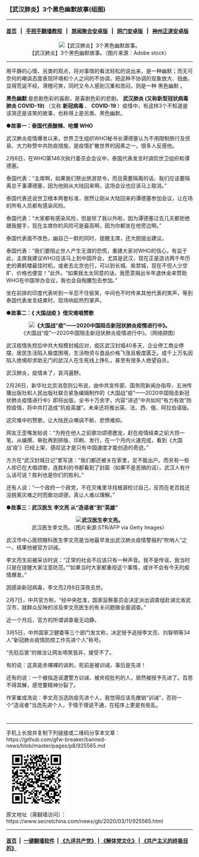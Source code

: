 ### 【武汉肺炎】3个黑色幽默故事(组图)
------------------------

#### [首页](https://github.com/gfw-breaker/banned-news/blob/master/README.md) &nbsp;&nbsp;|&nbsp;&nbsp; [手把手翻墙教程](https://github.com/gfw-breaker/guides/wiki) &nbsp;&nbsp;|&nbsp;&nbsp; [禁闻聚合安卓版](https://github.com/gfw-breaker/bn-android) &nbsp;&nbsp;|&nbsp;&nbsp; [网门安卓版](https://github.com/oGate2/oGate) &nbsp;&nbsp;|&nbsp;&nbsp; [神州正道安卓版](https://github.com/SzzdOgate/update) 



<div class="article_right" style="fone-color:#000">
 <p style="text-align:center">
  <img alt="【武汉肺炎】3个黑色幽默故事。" src="//img3.secretchina.com/pic/2020/3-11/p2645272a17393776-ss.jpg"/>
  <br>
   【武汉肺炎】3个黑色幽默故事。（图片来源：Adobe stock）
   <span id="hideid" name="hideid" style="color:red;display:none;">
    <span href="https://www.secretchina.com">
    </span>
   </span>
  </br>
 </p>
 <div id="txt-mid1-t21-2017">
  

---


  </div>
 </div>
 <p>
  用平静的心情、另类的观点，将对事情的看法轻松的说出来，是一种幽默；而无可奈何的嘲讽态度表现环境和个人之间的不协调，把这种不协调的现象放大、扭曲，显得荒诞不经，滑稽可笑，同时又令人感到沉重和苦闷，则是一种
  <span href="https://www.secretchina.com/news/gb/tag/黑色幽默" target="_blank">
   黑色幽默
  </span>
  。
  <span id="hideid" name="hideid" style="color:red;display:none;">
   <span href="https://www.secretchina.com">
   </span>
  </span>
 </p>
 <p>
  <strong>
   黑色幽默
  </strong>
  是悲剧色彩的喜剧，是喜剧色彩的悲剧。
  <strong>
   <span href="https://www.secretchina.com/news/gb/tag/武汉肺炎" target="_blank">
    武汉肺炎
   </span>
   (又称新型冠状病毒肺炎 COVID-19)
  </strong>
  （又称
  <strong>
   新冠病毒
  </strong>
  、
  <strong>
   COVID-19
  </strong>
  ）疫情中，有这样3个不知道是该哭还是该笑的故事，也称得上是另类、黑色幽默。
 </p>
 <p>
  <strong>
   ●故事一：泰国代表酸辣、呛爆
   <span href="https://www.secretchina.com/news/gb/tag/WHO" target="_blank">
    WHO
   </span>
  </strong>
 </p>
 <p>
  武汉肺炎疫情爆发以来，世界卫生组织WHO秘书长谭德塞认为不用限制旅行及贸易、大力称赞中共防疫措施，是疫情扩散世界的因素之一。很多人反感他。
 </p>
 <p>
  2月6日，在WHO第146次执行委员会会议中，泰国代表发言时调侃世卫组织和谭德塞。
 </p>
 <p>
  泰国代表：“主席啊，如果我们祭出旅游禁令，而且需要隔离的话，我们应该要隔离总干事谭德塞，因为他刚从大陆回来啊，这场会议也应该马上取消。”
 </p>
 <p>
  泰国代表还说世卫根本两套标准，居然让刚从大陆回来的谭德塞参加会议，让在场的所有人员都有感染风险。
 </p>
 <p>
  泰国代表：“大家都有感染风险，但是除了我以外啦，因为谭德塞过去几天都拒绝跟我握手，现在主席你的风险可是最高啊，因为你都坐在他旁边啊。”
 </p>
 <p>
  泰国代表面不改色，幽自己一默的同时，提醒主席，还大胆提出建议。
 </p>
 <p>
  泰国代表：“我们要阻止世人产生无谓的恐慌，重建大家对WHO的信心，有监于此，主席我建议WHO应该马上到中国开会，尤其是武汉，现在正是造访两千年历史的黄鹤楼最佳时机，或者去北京也行，可以到长城、紫禁城，现在不但人少空旷、价格也便宜！”此外，“如果我太太同意的话，我愿意捐出半年退休金来赞助WHO在中国举办会议，我也会自掏腰包去参加。”
 </p>
 <p>
  坐在前排的印度代表听到一半忍不住偷笑，中间也不时传来其他代表的笑声，等到泰国代表发言结束时，现场响起热烈掌声。
 </p>
 <p>
  <strong>
   ●故事二：《
   <span href="https://www.secretchina.com/news/gb/tag/大国战疫" target="_blank">
    大国战疫
   </span>
   》借灾难唱赞歌
  </strong>
 </p>
 <p style="text-align: center;">
  <strong>
   <img alt="《大国战“疫”——2020中国阻击新冠状肺炎疫情进行中》。" src="//img3.secretchina.com/pic/2020/3-2/p2639002a911775686-ss.jpg" style="height:1246px; width:600px"/>
  </strong>
  <br>
   《大国战“疫”—2020中国阻击新冠状肺炎疫情进行中》。（网络撷图）
  </br>
 </p>
 <p>
  武汉疫情失控后中共大规模封城应对，疫区武汉封城40多天，企业停工商业停摆，居民生活陷入极度困境，生活物资与食品价格飞涨且极度匮乏。成千上万名因陷入绝境却求助无门的武汉人在生死线上挣扎，甚至有很多人绝望自杀。
 </p>
 <p>
  武汉肺炎，疫情未了，哀鸿遍野。
 </p>
 <p>
  2月26日，新华社北京消息则公布说，由中共宣传部、国务院新闻办指导，五洲传播出版社和人民出版社联合紧急编辑制作的《大国战“疫”——2020中国阻击新冠状肺炎疫情进行中》即将出版，全书十万余字，内容“讲述”中共如何“有力有效”防控疫情，将中共打造成“抗疫英雄”。未来还将推出英、法、西、俄、阿拉伯语版。
 </p>
 <center>
  <div style="max-width: 632px;height:180px; display: none; text-align: center; margin: 0 auto; overflow: hidden;overflow-x: hidden;">
   <div id="taboola-midarticle-thumbnails" style="max-width: 632px;height:180px;overflow: hidden;overflow-x: hidden;">
   </div>
  </div>
  <div>
   <ins class="adsbygoogle" data-ad-client="ca-pub-1276641434651360" data-ad-format="fluid" data-ad-layout="in-article" data-ad-slot="5164544770" style="display:block; text-align:center;">
   </ins>
  </div>
 </center>
 <p>
  这灾难中的赞歌，让大陆民众嘲讽不断、悲愤难抑。
 </p>
 <p>
  网友王歪嘴发帖说：“为抢在他人之前歌功颂德邀宠，赶在疫情结束之前大捞一笔，从编撰、审批再到排版、印刷、发行，在一个月内火速完成，看到《大国战‘疫’》已经上架，感叹这才是只有中国速度才能创造的奇迹。”
 </p>
 <p>
  方方在“武汉封城日记”里写道：“我们都还被关在家里，足不能出户。而另有一些人却已在大唱颂歌，连胜利的书都看到了封面（如果不是恶搞的话）。武汉人有什么话可说？胜利也是你们的胜利。”
 </p>
 <p>
  还有人说：“一个政府一个政党，不在灾难里寻找根源检讨自己，反而在老百姓还没脱离灾难之时而歌功颂德，真让人难以理解。”
 </p>
 <p>
  <strong>
   ●故事三：武汉医生
   <span href="https://www.secretchina.com/news/gb/tag/李文亮" target="_blank">
    李文亮
   </span>
   从“造谣者”到“英雄”
  </strong>
 </p>
 <p style="text-align: center;">
  <strong>
   <img alt="武汉医生李文亮。" src="//img3.secretchina.com/pic/2020/2-8/p2622701a656832077-ss.jpg"/>
  </strong>
  <br>
   武汉医生李文亮。（图片来源:STR/AFP via Getty Images）
  </br>
 </p>
 <center>
  <ins class="adsbygoogle" data-ad-client="ca-pub-1276641434651360" data-ad-format="fluid" data-ad-layout="in-article" data-ad-slot="3646767294" style="display:block; text-align:center;">
  </ins>
 </center>
 <p>
  武汉市中心医院眼科医生李文亮是当地最早发出武汉肺炎疫情警报的“吹哨人”之一，结果他被官方训诫。
 </p>
 <p>
  李文亮生前被采访时说：“正常的社会不应该只有一种声音。我不是传谣，我当时只是在提醒大家注意防范。”“如果当时大家都重视这个事情，或许不会有今天的疫情爆发。”
 </p>
 <p>
  因感染新冠病毒，李文亮2月6日深夜去世。
 </p>
 <p>
  2月7日，中共官方称，“经中央批准，国家监察委员会决定派出调查组赴湖北省武汉市，就群众反映的涉及李文亮医生的有关问题做全面调查。”
 </p>
 <p>
  近一个月后，官方的所谓调查毫无动静。
 </p>
 <p>
  3月5日，中共国家卫健委等三个部门发文称，决定授予追授李文亮、刘智明等34人“新冠肺炎疫情防控工作先进个人”称号。
 </p>
 <p>
  “先贬后褒”的做法让网友啼笑皆非，接受不了。
 </p>
 <p>
  有的说：这真是赤裸裸的讽刺，死前是被训诫，事后是先进！
 </p>
 <p>
  还有的说：一个被指造谣遭警方训诫、被央视批判的人，居然被授予先进了。百思不得其解，感觉要精神分裂了。
 </p>
 <p>
  作家崔成浩说：李文亮当选防疫先进个人，我觉得应该先撤销“训诫”，否则一个“造谣者”当选先进个人，于情于理说不通，在程序上更是有些乱。
  <center>
   <div>
    <div id="txt-mid2-t22-2017" style="display: block;  max-height: 351px;  overflow: hidden;">
     <div id="SC-21xxx">
     </div>
     <ins class="adsbygoogle" data-ad-client="ca-pub-1276641434651360" data-ad-format="auto" data-ad-slot="4301710469" data-full-width-responsive="true" style="display:block">
     </ins>
    </div>
   </div>
  </center>
  <div style="padding-top:12px;">
  </div>
 </p>
</div>

<hr/>
手机上长按并复制下列链接或二维码分享本文章：<br/>
https://github.com/gfw-breaker/banned-news/blob/master/pages/p8/925565.md <br/>
<a href='https://github.com/gfw-breaker/banned-news/blob/master/pages/p8/925565.md'><img src='https://github.com/gfw-breaker/banned-news/blob/master/pages/p8/925565.md.png'/></a> <br/>
原文地址（需翻墙访问）：https://www.secretchina.com/news/gb/2020/03/11/925565.html


------------------------
#### [首页](https://github.com/gfw-breaker/banned-news/blob/master/README.md) &nbsp;|&nbsp; [一键翻墙软件](https://github.com/gfw-breaker/nogfw/blob/master/README.md) &nbsp;| [《九评共产党》](https://github.com/gfw-breaker/9ping.md/blob/master/README.md#九评之一评共产党是什么) | [《解体党文化》](https://github.com/gfw-breaker/jtdwh.md/blob/master/README.md) | [《共产主义的终极目的》](https://github.com/gfw-breaker/gczydzjmd.md/blob/master/README.md)


<img src='http://gfw-breaker.win/banned-news/pages/p8/925565.md' width='0px' height='0px'/>